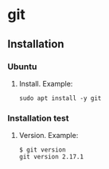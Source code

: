 # git

## Installation

### Ubuntu

1. Install.
   Example:

    ```console
    sudo apt install -y git
    ```

### Installation test

1. Version.
   Example:

    ```console
    $ git version
    git version 2.17.1
    ```

